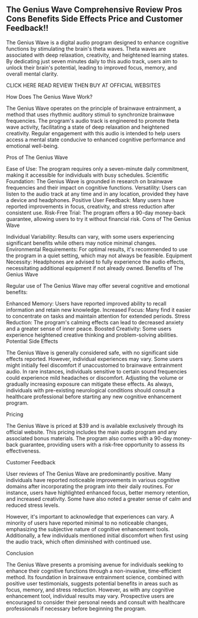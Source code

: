 ## The Genius Wave Comprehensive Review Pros Cons Benefits Side Effects Price and Customer Feedback!!

The Genius Wave is a digital audio program designed to enhance cognitive functions by stimulating the brain's theta waves. Theta waves are associated with deep relaxation, creativity, and heightened learning states. By dedicating just seven minutes daily to this audio track, users aim to unlock their brain's potential, leading to improved focus, memory, and overall mental clarity.





CLICK HERE READ REVIEW THEN BUY AT OFFICIAL WEBSITES





How Does The Genius Wave Work?

The Genius Wave operates on the principle of brainwave entrainment, a method that uses rhythmic auditory stimuli to synchronize brainwave frequencies. The program's audio track is engineered to promote theta wave activity, facilitating a state of deep relaxation and heightened creativity. Regular engagement with this audio is intended to help users access a mental state conducive to enhanced cognitive performance and emotional well-being.

Pros of The Genius Wave

Ease of Use: The program requires only a seven-minute daily commitment, making it accessible for individuals with busy schedules.
Scientific Foundation: The Genius Wave is grounded in research on brainwave frequencies and their impact on cognitive functions.
Versatility: Users can listen to the audio track at any time and in any location, provided they have a device and headphones.
Positive User Feedback: Many users have reported improvements in focus, creativity, and stress reduction after consistent use.
Risk-Free Trial: The program offers a 90-day money-back guarantee, allowing users to try it without financial risk.
Cons of The Genius Wave

Individual Variability: Results can vary, with some users experiencing significant benefits while others may notice minimal changes.
Environmental Requirements: For optimal results, it's recommended to use the program in a quiet setting, which may not always be feasible.
Equipment Necessity: Headphones are advised to fully experience the audio effects, necessitating additional equipment if not already owned.
Benefits of The Genius Wave

Regular use of The Genius Wave may offer several cognitive and emotional benefits:

Enhanced Memory: Users have reported improved ability to recall information and retain new knowledge.
Increased Focus: Many find it easier to concentrate on tasks and maintain attention for extended periods.
Stress Reduction: The program's calming effects can lead to decreased anxiety and a greater sense of inner peace.
Boosted Creativity: Some users experience heightened creative thinking and problem-solving abilities.
Potential Side Effects

The Genius Wave is generally considered safe, with no significant side effects reported. However, individual experiences may vary. Some users might initially feel discomfort if unaccustomed to brainwave entrainment audio. In rare instances, individuals sensitive to certain sound frequencies could experience mild headaches or discomfort. Adjusting the volume or gradually increasing exposure can mitigate these effects. As always, individuals with pre-existing neurological conditions should consult a healthcare professional before starting any new cognitive enhancement program.

Pricing

The Genius Wave is priced at $39 and is available exclusively through its official website. This pricing includes the main audio program and any associated bonus materials. The program also comes with a 90-day money-back guarantee, providing users with a risk-free opportunity to assess its effectiveness.

Customer Feedback

User reviews of The Genius Wave are predominantly positive. Many individuals have reported noticeable improvements in various cognitive domains after incorporating the program into their daily routines. For instance, users have highlighted enhanced focus, better memory retention, and increased creativity. Some have also noted a greater sense of calm and reduced stress levels.

However, it's important to acknowledge that experiences can vary. A minority of users have reported minimal to no noticeable changes, emphasizing the subjective nature of cognitive enhancement tools. Additionally, a few individuals mentioned initial discomfort when first using the audio track, which often diminished with continued use.

Conclusion

The Genius Wave presents a promising avenue for individuals seeking to enhance their cognitive functions through a non-invasive, time-efficient method. Its foundation in brainwave entrainment science, combined with positive user testimonials, suggests potential benefits in areas such as focus, memory, and stress reduction. However, as with any cognitive enhancement tool, individual results may vary. Prospective users are encouraged to consider their personal needs and consult with healthcare professionals if necessary before beginning the program.
